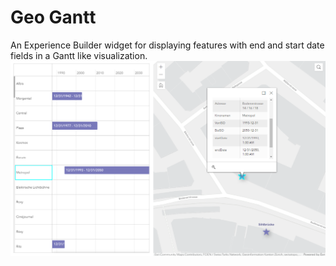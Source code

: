 # Geo Gantt

An Experience Builder widget for displaying features with end and start date fields in a Gantt like visualization.
![widget selection](./images/widget-selection.png)
